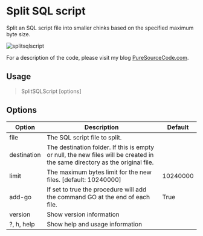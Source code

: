 # Split SQL script
Split an SQL script file into smaller chinks based on the specified maximum byte size.

![splitsqlscript](https://github.com/user-attachments/assets/c1e77e44-1a64-4612-a9c9-2b654bc9254d)

For a description of the code, please visit my blog [PureSourceCode.com](https://puresourcecode.com/dotnet/csharp/split-sql-script-tool/).

## Usage

>   SplitSQLScript [options]

## Options

| Option                      | Description                                                                          | Default |
|-----------------------------|--------------------------------------------------------------------------------------|---------|
| file                        | The SQL script file to split.                                                        |         |
| destination                 | The destination folder. If this is empty or null, the new files will be created in the same directory as the original file. | |
| limit                       | The maximum bytes limit for the new files. [default: 10240000]                       | 10240000 |
| add-go                      | If set to true the procedure will add the command GO at the end of each file.        | True     |
| version                     | Show version information                                                             |          |
| ?, h, help                  | Show help and usage information                                                      |          |
